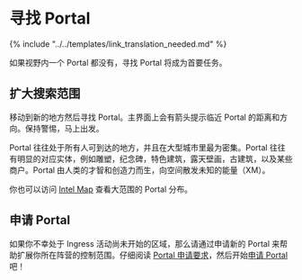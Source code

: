 # 寻找 Portal

{% include "../../templates/link_translation_needed.md" %}

如果视野内一个 Portal 都没有，寻找 Portal 将成为首要任务。

## 扩大搜索范围

移动到新的地方然后寻找 Portal。主界面上会有箭头提示临近 Portal 的距离和方向。保持警惕，马上出发。

Portal 往往处于所有人可到达的地方，并且在大型城市里最为密集。Portal 往往有明显的对应实体，例如雕塑，纪念碑，特色建筑，露天壁画，古建筑，以及某些商户。Portal 由人类的才智和创造力而生，向空间散发未知的能量（XM）。

你也可以访问 [Intel Map](http://www.ingress.com/intel) 查看大范围的 Portal 分布。

## 申请 Portal

如果你不幸处于 Ingress 活动尚未开始的区域，那么请通过申请新的 Portal 来帮助扩展你所在阵营的控制范围。仔细阅读 [Portal 申请要求](https://support.google.com/ingress/answer/3066197)，然后开始[申请 Portal](https://support.google.com/ingress/answer/2808254) 吧！
